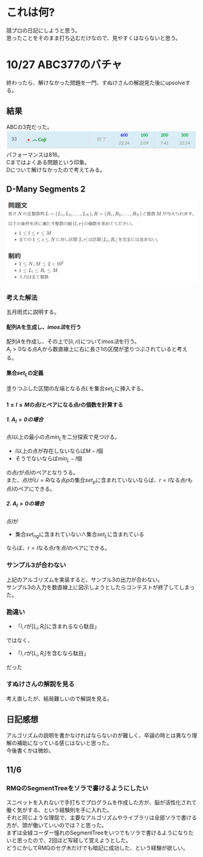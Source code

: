 # これは何?
競プロの日記にしようと思う。<br>
思ったことをそのまま打ち込むだけなので、見やすくはならないと思う。<br>

# 10/27 ABC377のバチャ
終わったら、解けなかった問題を一門、すぬけさんの解説見た後にupsolveする。<br>
## 結果
ABCの3完だった。<br>
<img src="../photo/241027/01.png" width="500"><br>
パフォーマンスは816。<br>
Cまではよくある問題という印象。<br>
Dについて解けなかったので考えてみる。<br>

## D-Many Segments 2
<img src="../photo/241027/02.png" width="700"><br>
### 考えた解法
五月雨式に説明する。<br>
#### 配列Aを生成し、$imos法$を行う
配列$A$を作成し、その上で$[li,ri)$について$imos法$を行う。<br>
$A_i>0$なる点$A_i$から数直線上に右に長さ1の区間が塗りつぶされていると考える。<br>
#### 集合$set_L$の定義
塗りつぶした区間の左端となる点$L$を集合$set_L$に挿入する。<br>
#### $1\le l \le M$の点$l$とペアになる点$r$の個数を計算する

##### 1. $A_l=0$の場合
点$l$以上の最小の点$min_L$を二分探索で見つける。<br>
- $l$以上の点が存在しないならば$M-l$個
- そうでないならば$min_L-l$個

の点$r$が点$l$のペアとなりうる。<br>
また、点$l$が$Li=Ri$なる点$p$の集合$set_{p}$に含まれていないならば、$r=l$なる点$r$も点$l$のペアにできる。<br>

##### 2. $A_l>0$の場合
点$l$が
- 集合$set_{ng}$に含まれていない$\land$集合$set_L$に含まれている

ならば、$r=l$なる点$r$を点$l$のペアにできる。<br>

### サンプル3が合わない
上記のアルゴリズムを実装すると、サンプル3の出力が合わない。<br>
サンプル3の入力を数直線上に図示しようとしたらコンテストが終了してしまった。<br>

### 勘違い
- 「$l,r$が$[L_i,R_i]$に含まれるなら駄目」

ではなく、
- 「$l,r$が$[L_i,R_i]$を含むなら駄目」

だった

### すぬけさんの解説を見る
考え直したが、結局難しいので解説を見る。<br>

## 日記感想
アルゴリズムの説明を書かなければならないのが難しく、卒論の時とは異なり理解の補助になっている感じはないと思った。<br>
今後書くかは微妙。<br>

## 11/6
### RMQのSegmentTreeをソラで書けるようにしたい
スニペットを入れないで手打ちでプログラムを作成した方が、脳が活性化されて働く気がする、という経験則を手に入れた。<br>
それと同じような理屈で、主要なアルゴリズムやライブラリは全部ソラで書ける方が、頭が働いていいのでは？と思った。<br>
まずは全緑コーダー憧れのSegmentTreeをいつでもソラで書けるようになりたいと思ったので、2回ほど写経して覚えようとした。<br>
どうにかしてRMQのセグ木だけでも暗記に成功した、という経験が欲しい。<br>